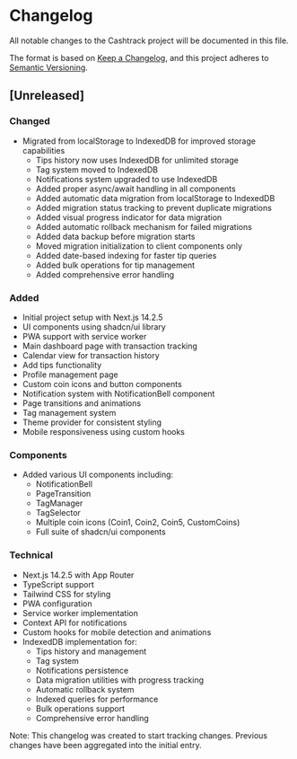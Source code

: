 # Changelog

All notable changes to the Cashtrack project will be documented in this file.

The format is based on [Keep a Changelog](https://keepachangelog.com/en/1.1.0/),
and this project adheres to [Semantic Versioning](https://semver.org/spec/v2.0.0.html).

## [Unreleased]

### Changed
- Migrated from localStorage to IndexedDB for improved storage capabilities
  - Tips history now uses IndexedDB for unlimited storage
  - Tag system moved to IndexedDB
  - Notifications system upgraded to use IndexedDB
  - Added proper async/await handling in all components
  - Added automatic data migration from localStorage to IndexedDB
  - Added migration status tracking to prevent duplicate migrations
  - Added visual progress indicator for data migration
  - Added automatic rollback mechanism for failed migrations
  - Added data backup before migration starts
  - Moved migration initialization to client components only
  - Added date-based indexing for faster tip queries
  - Added bulk operations for tip management
  - Added comprehensive error handling

### Added
- Initial project setup with Next.js 14.2.5
- UI components using shadcn/ui library
- PWA support with service worker
- Main dashboard page with transaction tracking
- Calendar view for transaction history
- Add tips functionality
- Profile management page
- Custom coin icons and button components
- Notification system with NotificationBell component
- Page transitions and animations
- Tag management system
- Theme provider for consistent styling
- Mobile responsiveness using custom hooks

### Components
- Added various UI components including:
  - NotificationBell
  - PageTransition
  - TagManager
  - TagSelector
  - Multiple coin icons (Coin1, Coin2, Coin5, CustomCoins)
  - Full suite of shadcn/ui components

### Technical
- Next.js 14.2.5 with App Router
- TypeScript support
- Tailwind CSS for styling
- PWA configuration
- Service worker implementation
- Context API for notifications
- Custom hooks for mobile detection and animations
- IndexedDB implementation for:
  - Tips history and management
  - Tag system
  - Notifications persistence
  - Data migration utilities with progress tracking
  - Automatic rollback system
  - Indexed queries for performance
  - Bulk operations support
  - Comprehensive error handling

Note: This changelog was created to start tracking changes. Previous changes have been aggregated into the initial entry. 